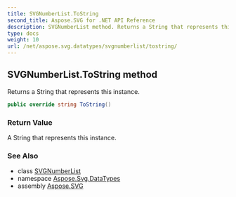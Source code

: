 ```yaml
---
title: SVGNumberList.ToString
second_title: Aspose.SVG for .NET API Reference
description: SVGNumberList method. Returns a String that represents this instance
type: docs
weight: 10
url: /net/aspose.svg.datatypes/svgnumberlist/tostring/
---
```

## SVGNumberList.ToString method

Returns a String that represents this instance.

```csharp
public override string ToString()
```

### Return Value

A String that represents this instance.

### See Also

* class [SVGNumberList](../)
* namespace [Aspose.Svg.DataTypes](../../../aspose.svg.datatypes/)
* assembly [Aspose.SVG](../../../)
